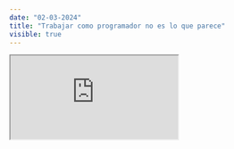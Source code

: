 ```yaml
---
date: "02-03-2024"
title: "Trabajar como programador no es lo que parece"
visible: true
---
```

<iframe src="https://www.youtube.com/embed/cDIGOWoCy3E" allowfullscreen></iframe>

